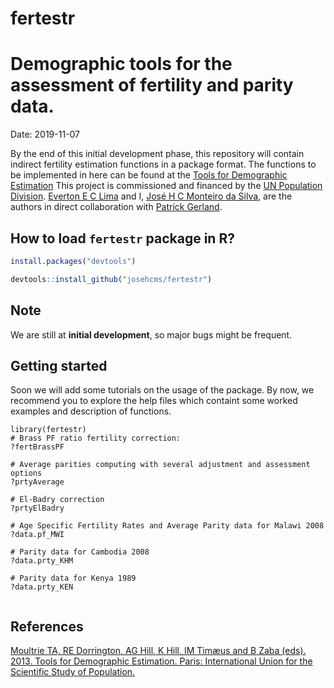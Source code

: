 
# fertestr

# Demographic tools for the assessment of fertility and parity data.
Date: 2019-11-07

By the end of this initial development phase, this repository will contain indirect fertility estimation functions in a package format. The functions to be implemented in here can be found at the [Tools for Demographic Estimation](https://demographicestimation.iussp.org/) This project is commissioned and financed by the [UN Population Division](http://www.un.org/en/development/desa/population/). [Everton E C Lima](https://twitter.com/notreve81) and I, [José H C Monteiro da Silva](https://josehcms.github.io/), are the authors in direct collaboration with [Patrick Gerland](https://www.researchgate.net/profile/Patrick_Gerland). 

## How to load ```fertestr``` package in R?
```r
install.packages("devtools")

devtools::install_github("josehcms/fertestr")
```

## Note
We are still at **initial development**, so major bugs might be frequent.

## Getting started
Soon we will add some tutorials on the usage of the package. By now, we recommend you to explore the help files which containt some worked examples and description of functions.

```
library(fertestr)
# Brass PF ratio fertility correction:
?fertBrassPF

# Average parities computing with several adjustment and assessment options
?prtyAverage

# El-Badry correction
?prtyElBadry

# Age Specific Fertility Rates and Average Parity data for Malawi 2008
?data.pf_MWI

# Parity data for Cambodia 2008
?data.prty_KHM

# Parity data for Kenya 1989
?data.prty_KEN


```
## References
[Moultrie TA, RE Dorrington, AG Hill, K Hill, IM Timæus and B Zaba (eds). 2013. Tools for Demographic Estimation. Paris: International Union for the Scientific Study of Population.](https://demographicestimation.iussp.org/)
